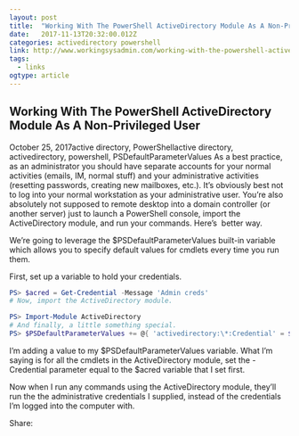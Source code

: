 ```yaml
---
layout: post 
title:  "Working With The PowerShell ActiveDirectory Module As A Non-Privileged User – Working Sysadmin" 
date:   2017-11-13T20:32:00.012Z 
categories: activedirectory powershell
link: http://www.workingsysadmin.com/working-with-the-powershell-activedirectory-module-as-a-non-privileged-user/ 
tags:
  - links
ogtype: article 
---
```


## Working With The PowerShell ActiveDirectory Module As A Non-Privileged User

October 25, 2017active directory, PowerShellactive directory, activedirectory, powershell, PSDefaultParameterValues
As a best practice, as an administrator you should have separate accounts for your normal activities (emails, IM, normal stuff) and your administrative activities (resetting passwords, creating new mailboxes, etc.). It’s obviously best not to log into your normal workstation as your administrative user. You’re also absolutely not supposed to remote desktop into a domain controller (or another server) just to launch a PowerShell console, import the ActiveDirectory module, and run your commands. Here’s  better way.


We’re going to leverage the $PSDefaultParameterValues built-in variable which allows you to specify default values for cmdlets every time you run them.

First, set up a variable to hold your credentials.

````powershell
PS> $acred = Get-Credential -Message 'Admin creds'
# Now, import the ActiveDirectory module.

PS> Import-Module ActiveDirectory
# And finally, a little something special.
PS> $PSDefaultParameterValues += @{ 'activedirectory:\*:Credential' = $acred }
````

I’m adding a value to my $PSDefaultParameterValues variable. What I’m saying is for all the cmdlets in the ActiveDirectory module, set the -Credential parameter equal to the $acred variable that I set first.

Now when I run any commands using the ActiveDirectory module, they’ll run the the administrative credentials I supplied, instead of the credentials I’m logged into the computer with.

Share: